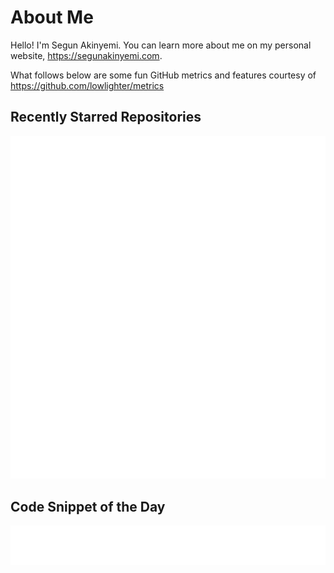 # About Me

Hello! I'm Segun Akinyemi. You can learn more about me on my personal website, <https://segunakinyemi.com>. 

What follows below are some fun GitHub metrics and features courtesy of <https://github.com/lowlighter/metrics>

## Recently Starred Repositories

![Metrics Plugin Stars](/metrics.plugin.stars.svg)

## Code Snippet of the Day

![Metrics Plugin Stars](/metrics.plugin.code.svg)
